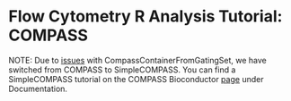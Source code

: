 # Flow Cytometry R Analysis Tutorial: COMPASS

NOTE: Due to [issues](https://github.com/RGLab/COMPASS/issues/81#issuecomment-2322610825) with CompassContainerFromGatingSet, we have switched from COMPASS to SimpleCOMPASS. You can find a SimpleCOMPASS tutorial on the COMPASS Bioconductor [page](https://www.bioconductor.org/packages/release/bioc/html/COMPASS.html) under Documentation.

